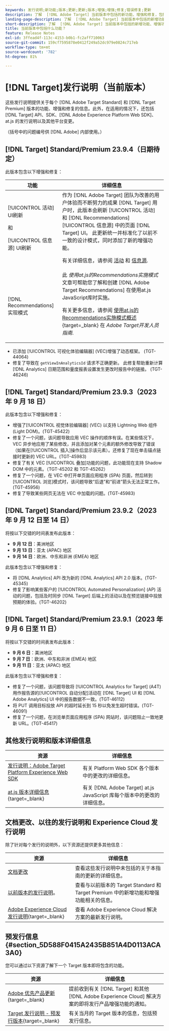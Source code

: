 ```yaml
---
keywords: 发行说明;新功能;版本;更新;更新;版本;增强;增强;修复;错误修复;更新
description: 了解  [!DNL Adobe Target] 当前版本中包括的新功能、增强和修复，包括 SDK、API 和 JavaScript 库。
landing-page-description: 了解  [!DNL Adobe Target] 当前版本中包括的新增功能、增强功能和修复。
short-description: 了解  [!DNL Adobe Target] 当前版本中包括的新增功能、增强功能和修复。
title: 当前版本中包括什么功能？
feature: Release Notes
exl-id: 3ffead4f-113c-4153-b0b1-fc2aff710063
source-git-commit: 159cf7595878e0412f249a52dc979e0824c717eb
workflow-type: tm+mt
source-wordcount: '782'
ht-degree: 81%

---
```


# [!DNL Target]发行说明（当前版本）

这些发行说明提供关于每个 [!DNL Adobe Target Standard] 和 [!DNL Target Premium] 版本的功能、增强和修复的信息。此外，在适用的情况下，还包括 [!DNL Target] API、SDK、[!DNL Adobe Experience Platform Web SDK]、at.js 的发行说明以及其他平台变更。

（括号中的问题编号供 [!DNL Adobe] 内部使用。）

## [!DNL Target] Standard/Premium 23.9.4（日期待定）

此版本包含以下增强和修复：

| 功能 | 详细信息 |
| --- | --- |
| [!UICONTROL 活动] UI刷新<P>和<P>[!UICONTROL 信息源] UI刷新 | 作为 [!DNL Adobe Target] 团队为改善的用户体验而不断努力的成果 [!DNL Target] 用户时，此版本会刷新 [!UICONTROL 活动] 和 [!DNL Recommendations] [!UICONTROL 信息源] 中的页面 [!DNL Target] UI。 此更新统一并标准化了以前不一致的设计模式，同时添加了新的增强功能。<P>有关详细信息，请参阅 [活动](/help/main/c-activities/activities.md) 和 [信息源](/help/main/c-recommendations/c-products/feeds.md). |
| [!DNL Recommendations] 实现模式 | 此 *使用at.js的Recommendations实施模式* 文章可帮助您了解和创建 [!DNL Adobe Target Recommendations] 在使用at.js JavaScript库时实施。<P>有关更多信息，请参阅 [使用at.js的Recommendations实施模式概述](https://experienceleague.adobe.com/docs/target-dev/developer/implementation-patterns/atjs/recs-implementation-pattern-atjs.html){target=_blank} 在 *Adobe Target开发人员指南*. |

* 已添加 [!UICONTROL 可视化体验编辑器] (VEC)增强了动态框架。 (TGT-44064)
* 修复了导致在 `getViewInAnalyticsId` 请求不正确更新。 此修复帮助重新计算 [!DNL Analytics] 日期范围和量度报表设置发生更改时报告中的链接。 (TGT-46246)

## [!DNL Target] Standard/Premium 23.9.3（2023 年 9 月 18 日）

此版本包含以下增强和修复：

* 增强了[!UICONTROL 视觉体验编辑器] (VEC) 以支持 Lightning Web 组件 (Light DOM)。(TGT-45422)
* 修复了一个问题，该问题导致应用 VEC 操作的顺序有误。在某些情况下，VEC 异步地应用了某些修改，并且添加对某个元素的额外修改导致了错误（如果在[!UICONTROL 插入]操作后显示该元素）。还修复了现在单击锚点链接时更新的 VEC URL。(TGT-45983)
* 修复了有关 VEC [!UICONTROL 叠加]功能的问题，此功能现在支持 Shadow DOM 中的元素。（TGT-45202 和 TGT-45262）
* 修复了一个问题，在 VEC 中打开单页面应用程序 (SPA) 页面，然后转到[!UICONTROL 浏览]模式时，该问题导致“后退”和“前进”箭头无法正常工作。(TGT-45956)
* 修复了导致某些网页无法在 VEC 中加载的问题。(TGT-45983)

## [!DNL Target] Standard/Premium 23.9.2（2023 年 9 月 12 日至 14 日）

将按以下交错的时间表发布此版本：

* **9 月 12 日**：美洲地区
* **9 月 13 日**：亚太 (APAC) 地区
* **9 月 14 日**：欧洲、中东和非洲 (EMEA) 地区

此版本包含以下增强和修复：

* 将 [!DNL Analytics] API 改为新的 [!DNL Analytics] API 2.0 版本。(TGT-45345)
* 修复了影响某些客户的 [!UICONTROL Automated Personalization] (AP) 活动的问题，包括及时同步 [!DNL Target] 后端上的活动以及在预览链接中投放预期的体验。(TGT-46202)

## [!DNL Target] Standard/Premium 23.9.1（2023 年 9 月 6 日至 11 日）

将按以下交错的时间表发布此版本：

* **9 月 6 日**：美洲地区
* **9 月 7 日**：欧洲、中东和非洲 (EMEA) 地区
* **9 月 11 日**：亚太 (APAC) 地区

此版本包含以下增强和修复：

* 修复了一个问题，该问题导致将 [!UICONTROL Analytics for Target] (A4T) 用作报告源的[!UICONTROL 自动分配]活动在 [!DNL Target] UI 和 [!DNL Adobe Analytics] UI 中的报告数据不一致。(TGT-46112)
* 将 PUT 调用目标投放 API 的超时延长到 15 秒以免发生超时错误。(TGT-46091)
* 修复了一个问题，在浏览单页面应用程序 (SPA) 网站时，该问题阻止一致地更新 URL。(TGT-45417)

## 其他发行说明和版本详细信息

| 资源 | 详细信息 |
|--- |--- |
| [发行说明：Adobe Target Platform Experience Web SDK](https://experienceleague.adobe.com/docs/experience-platform/edge/release-notes.html?lang=zh-Hans) | 有关 Platform Web SDK 各个版本中的更改的详细信息。 |
| [at.js 版本详细信息](https://experienceleague.corp.adobe.com/docs/target-dev/developer/client-side/at-js-implementation/target-atjs-versions.html){target=_blank} | 有关 [!DNL Adobe Target] at.js JavaScript 库每个版本中的更改的详细信息。 |

## 文档更改、以往的发行说明和 Experience Cloud 发行说明

除了针对每个发行的说明外，以下资源还提供更多其他信息：

| 资源 | 详细信息 |
|--- |--- |
| [文档更改](/help/main/r-release-notes/doc-change.md) | 查看这些发行说明中未包括的关于本指南的更新的详细信息。 |
| [以前版本的发行说明](/help/main/r-release-notes/release-notes-for-previous-releases.md)。 | 查看与以前版本的 Target Standard 和 Target Premium 中的新增功能和增强功能相关的信息。 |
| [Adobe Experience Cloud 发行说明](https://experienceleague.adobe.com/docs/release-notes/experience-cloud/current.html?lang=zh-Hans){target=_blank} | 查看 Adobe Experience Cloud 解决方案的最新发行说明。 |

## 预发行信息 {#section_5D588F0415A2435B851A4D0113ACA3A0}

您可以通过以下资源了解下一个 Target 版本即将包含的功能。

| 资源 | 详细信息 |
|--- |--- |
| [Adobe 优先产品更新](https://www.adobe.com/cn/subscription/priority-product-update.html){target=_blank} | 提前收到有关 [!DNL Target] 和其他 [!DNL Adobe Experience Cloud] 解决方案的即将发行产品增强功能的通知。 |
| [Target 发行说明 - 预发行版本](/help/main/r-release-notes/target-release-notes.md){target=_blank} | 有关当月的 Target 版本的信息，包括预发行信息。 |
